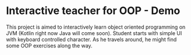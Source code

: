 # Interactive teacher for OOP - Demo

This project is aimed to interactively learn object oriented programming on JVM (Kotlin right now Java will come soon).
Student starts with simple UI with keyboard controlled character. As he travels around, he might find some OOP exercises
along the way.

